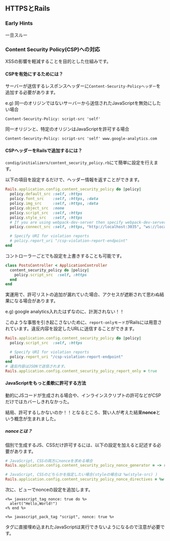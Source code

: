 ## HTTPSとRails

### Early Hints

一旦スルー


### Content Security Policy(CSP)への対応

XSSの影響を軽減することを目的とした仕組みです。


#### CSPを有効にするためには？

サーバーが送信するレスポンスヘッダーに`Content-Security-Policyヘッダー`を追加する必要があります。

e.g) 同一のオリジンではないサーバーから送信されたJavaScriptを無効にしたい場合
```
Content-Security-Policy: script-src 'self'
```

同一オリジンと、特定のオリジンはJavaScriptを許可する場合
```
Content-Security-Policy: script-src 'self' www.google-analytics.com
```


#### CSPヘッダーをRailsで追加するには？

`condig/initializers/content_security_policy.rb`にて簡単に設定を行えます。

以下の項目を設定するだけで、ヘッダー情報を返すことができます。

~~~~Ruby
Rails.application.config.content_security_policy do |policy|
  policy.default_src :self, :https
  policy.font_src    :self, :https, :data
  policy.img_src     :self, :https, :data
  policy.object_src  :none
  policy.script_src  :self, :https
  policy.style_src   :self, :https
  # If you are using webpack-dev-server then specify webpack-dev-server host
  policy.connect_src :self, :https, "http://localhost:3035", "ws://localhost:3035" if Rails.env.development?

  # Specify URI for violation reports
  # policy.report_uri "/csp-violation-report-endpoint"
end
~~~~

コントローラーごとでも設定を上書きすることも可能です。

~~~~Ruby
class PostsController < ApplicationController
  content_security_policy do |policy|
    policy.script_src  :self, :https
  end
end
~~~~

実運用で、許可リストの追加が漏れていた場合、アクセスが遮断されて思わぬ結果になる場合があります。

e.g) google analytics入れたはずなのに、計測されない！！

このような事態を引き起こさないために、`report-onlyモード`がRailsには用意されています。違反内容を設定したURLに送信することができます。

~~~~Ruby
Rails.application.config.content_security_policy do |policy|
  policy.script_src  :self, :https

  # Specify URI for violation reports
  policy.report_uri "/csp-violation-report-endpoint"
end
# 違反内容はJSONで送信されます。
Rails.application.config.content_security_policy_report_only = true
~~~~


#### JavaScriptをもっと柔軟に許可する方法

動的にJSコードが生成される場合や、インラインスクリプトの許可などがCSPだけではカバーしきれなかった。

結局、許可するしかないのか！！となるところ、賢い人が考えた結果**nonce**という概念が生まれました。

##### nonceとは？

個別で生成するJS、CSSだけ許可するには、以下の設定を加えると記述する必要があります。

~~~~Ruby
# JavaScript, CSSの両方にnonceを求める場合
Rails.application.config.content_security_policy_nonce_generator = -> request { SecureRandom.base64(16) }

# JavaScript, CSSのどちらかを指定したい場合(styleの場合は %w(style-src) )
Rails.application.config.content_security_policy_nonce_directives = %w(script-src)
~~~~

次に、ビューでnonceの設定を追加します。

```
<%= javascript_tag nonce: true do %>
  alert("Hello,World!")
<% end %>

<%= javascript_pack_tag "script", nonce: true %>
```

タグに直接埋め込まれたJavaScriptは実行できないようになるので注意が必要です。
